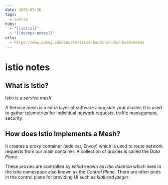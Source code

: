 ```yaml
---
date: 2025-05-26
tags:
  - course
hubs:
  - "[[istio]]"
  - "[[devops-notes]]"
urls:
  - https://www.udemy.com/course/istio-hands-on-for-kubernetes
---
```


# istio notes

## What is Istio?

Istio is a _service mesh_

A Service mesh is a extra layer of software alongside your cluster. It is used
to gather telemetries for individual network requests, traffic management,
security.

## How does Istio Implements a Mesh?

It creates a proxy container (side car, Envoy) which is used to route network
requests from our main container. A collection of proxies is called the _Data
Plane_.

These proxies are controlled by _istiod_ known as _istio daemon_ which lives in
the istio namespace also known as the _Control Plane_. There are other pods in
the control plane for providing UI such as _kiali_ and _jaeger_.

